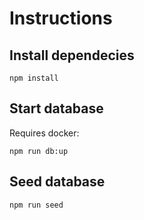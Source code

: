 # Instructions

## Install dependecies

```
npm install
```

## Start database

Requires docker:

```
npm run db:up
```

## Seed database

```
npm run seed
```
